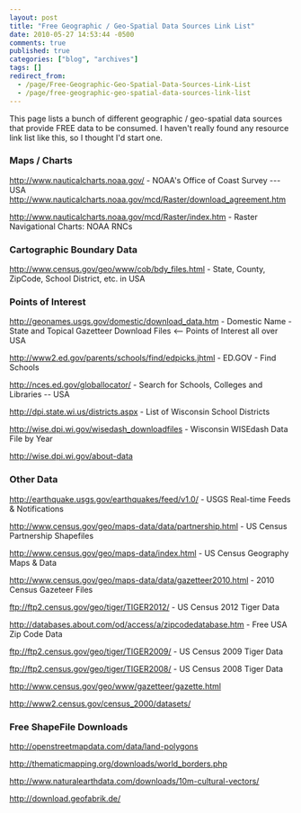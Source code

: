 ```yaml
---
layout: post
title: "Free Geographic / Geo-Spatial Data Sources Link List"
date: 2010-05-27 14:53:44 -0500
comments: true
published: true
categories: ["blog", "archives"]
tags: []
redirect_from: 
  - /page/Free-Geographic-Geo-Spatial-Data-Sources-Link-List
  - /page/free-geographic-geo-spatial-data-sources-link-list
---
```

<!-- more -->
<p>This page lists a bunch of different geographic / geo-spatial data sources that provide FREE data to be consumed. I haven't really found any resource link list like this, so I thought I'd start one.</p>
<h3>Maps / Charts</h3>
<p><a href="http://www.nauticalcharts.noaa.gov/">http://www.nauticalcharts.noaa.gov/</a> - NOAA's Office of Coast Survey --- USA<br /><a href="http://www.nauticalcharts.noaa.gov/mcd/Raster/download_agreement.htm">http://www.nauticalcharts.noaa.gov/mcd/Raster/download_agreement.htm</a></p>
<p><a href="http://www.nauticalcharts.noaa.gov/mcd/Raster/index.htm">http://www.nauticalcharts.noaa.gov/mcd/Raster/index.htm</a> - Raster Navigational Charts: NOAA RNCs</p>
<h3>Cartographic Boundary Data</h3>
<p><a href="http://www.census.gov/geo/www/cob/bdy_files.html">http://www.census.gov/geo/www/cob/bdy_files.html</a> - State, County, ZipCode, School District, etc. in USA</p>
<h3>Points of Interest</h3>
<p><a href="http://geonames.usgs.gov/domestic/download_data.htm">http://geonames.usgs.gov/domestic/download_data.htm</a> - Domestic Name - State and Topical Gazetteer Download Files &lt;-- Points of Interest all over USA</p>
<p><a href="http://www2.ed.gov/parents/schools/find/edpicks.jhtml">http://www2.ed.gov/parents/schools/find/edpicks.jhtml</a> - ED.GOV - Find Schools</p>
<p><a href="http://nces.ed.gov/globallocator/">http://nces.ed.gov/globallocator/</a> - Search for Schools, Colleges and Libraries -- USA</p>
<p><a href="http://dpi.state.wi.us/districts.aspx">http://dpi.state.wi.us/districts.aspx</a> - List of Wisconsin School Districts</p>
<p><a href="http://wise.dpi.wi.gov/wisedash_downloadfiles">http://wise.dpi.wi.gov/wisedash_downloadfiles</a> - Wisconsin WISEdash Data File by Year</p>
<p><a href="http://wise.dpi.wi.gov/about-data">http://wise.dpi.wi.gov/about-data</a></p>
<h3>Other Data</h3>
<p><a href="http://earthquake.usgs.gov/earthquakes/feed/v1.0/">http://earthquake.usgs.gov/earthquakes/feed/v1.0/</a> - USGS Real-time Feeds &amp; Notifications</p>
<p><a href="http://www.census.gov/geo/maps-data/data/partnership.html">http://www.census.gov/geo/maps-data/data/partnership.html</a> - US Census Partnership Shapefiles</p>
<p><a href="http://www.census.gov/geo/maps-data/index.html">http://www.census.gov/geo/maps-data/index.html</a> - US Census Geography Maps &amp; Data</p>
<p><a href="http://www.census.gov/geo/maps-data/data/gazetteer2010.html">http://www.census.gov/geo/maps-data/data/gazetteer2010.html</a> - 2010 Census Gazeteer Files</p>
<p><a href="ftp://ftp2.census.gov/geo/tiger/TIGER2012/">ftp://ftp2.census.gov/geo/tiger/TIGER2012/</a> - US Census 2012 Tiger Data</p>
<p><a href="http://databases.about.com/od/access/a/zipcodedatabase.htm">http://databases.about.com/od/access/a/zipcodedatabase.htm</a> - Free USA Zip Code Data</p>
<p><a href="ftp://ftp2.census.gov/geo/tiger/TIGER2009/">ftp://ftp2.census.gov/geo/tiger/TIGER2009/</a> - US Census 2009 Tiger Data</p>
<p><a href=" ftp://ftp2.census.gov/geo/tiger/TIGER2008/">ftp://ftp2.census.gov/geo/tiger/TIGER2008/</a> - US Census 2008 Tiger Data</p>
<p><a href="http://www.census.gov/geo/www/gazetteer/gazette.html">http://www.census.gov/geo/www/gazetteer/gazette.html</a></p>
<p><a href="http://www2.census.gov/census_2000/datasets/">http://www2.census.gov/census_2000/datasets/</a></p>
<h3>Free ShapeFile Downloads</h3>
<p><a href="http://openstreetmapdata.com/data/land-polygons">http://openstreetmapdata.com/data/land-polygons</a></p>
<p><a href="http://thematicmapping.org/downloads/world_borders.php">http://thematicmapping.org/downloads/world_borders.php</a></p>
<p><a href="http://www.naturalearthdata.com/downloads/10m-cultural-vectors/">http://www.naturalearthdata.com/downloads/10m-cultural-vectors/</a></p>
<p><a href="http://download.geofabrik.de/">http://download.geofabrik.de/</a></p>
<p>&nbsp;</p>
